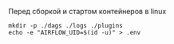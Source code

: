 Перед сборкой и стартом контейнеров в linux
```
mkdir -p ./dags ./logs ./plugins
echo -e "AIRFLOW_UID=$(id -u)" > .env
```